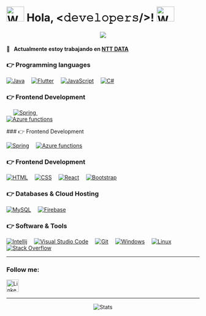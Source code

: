 # <img src="https://mwcorvettes.com/wp-content/uploads/2019/03/savethewave-300x252.gif" width="46" height="39" alt="Wave"> Hola, <𝚍𝚎𝚟𝚎𝚕𝚘𝚙𝚎𝚛𝚜/>! <img src="https://mars-images.imgix.net/ezgif.com-gif-maker%20(1).gif?auto=compress&w=600&fit=max" width="46" height="39" alt="Wave"><br>
<p align="center"> 
  <img align="center" src="https://i.imgur.com/PLLdAVH.png">
  
</p>

#### 💼 &nbsp; Actualmente estoy trabajando en [NTT DATA](https://es.nttdata.com/)
### 👉 Programming languages

<p align="left"> 
  <a href="https://www.java.com" target="_blank"> 
    <img alt="Java" src="https://img.shields.io/badge/Java%20-%23ED8B00.svg?logo=java&logoColor=white"></a>&emsp;
  <a href="https://flutter.dev/" target="_blank"> 
    <img alt="Flutter" src="https://img.shields.io/badge/Flutter%20-%2302569B.svg?logo=flutter&logoColor=white"></a>&emsp;
  <a href="https://developer.mozilla.org/en-US/docs/Web/JavaScript" target="_blank"> 
    <img alt="JavaScript" src="https://img.shields.io/badge/JavaScript%20-%23F7DF1E.svg?logo=javascript&logoColor=black"></a>&emsp;
  <a href="https://docs.microsoft.com/en-us/dotnet/csharp/" target="_blank"> 
    <img alt="C#" src="https://img.shields.io/badge/C%23%20-%23239120.svg?logo=c-sharp&logoColor=white"></a>
</p>

### 👉 Frontend Development

<p align="left"> 
    
  &emsp; 
  <a href="https://spring.io/" target="_blank"> 
    <img alt="Spring" src="https://img.shields.io/badge/Spring%20-%236DB33F.svg?logo=spring&logoColor=white">
  </a>
  &emsp;  
  <a href="https://azure.microsoft.com/en-us/services/functions/" target="_blank"> 
    <img alt="Azure functions" src="https://img.shields.io/badge/Azure%20functions%20-%2300f.svg?logo=azurefunctions&logoColor=white">
  </a>
  

</p>
### 👉 Frontend Development

<p align="left"> 
  <a href="https://spring.io/" target="_blank"> 
    <img alt="Spring" src="https://img.shields.io/badge/Spring%20-%236DB33F.svg?logo=spring&logoColor=white"></a>&emsp;
  <a href="https://azure.microsoft.com/en-us/services/functions/" target="_blank"> 
    <img alt="Azure functions" src="https://img.shields.io/badge/Azure%20functions%20-%2300f.svg?logo=azurefunctions&logoColor=white"></a>
</p>

### 👉 Frontend Development

<p align="left"> 
  <a href="https://www.w3.org/html/" target="_blank"> 
    <img alt="HTML" src="https://img.shields.io/badge/HTML5%20-%23E34F26.svg?logo=html5&logoColor=white"></a>&emsp;
  <a href="https://www.w3schools.com/css/" target="_blank">
    <img alt="CSS" src="https://img.shields.io/badge/CSS%20-%231572B6.svg?logo=css3&logoColor=white"></a>&emsp;
  <a href="https://reactjs.org/" target="_blank">
    <img alt="React" src="https://img.shields.io/badge/React%20-%2320232a.svg?logo=react&logoColor=%2361DAFB"></a>&emsp;
  <a href="https://getbootstrap.com" target="_blank"> 
    <img alt="Bootstrap" src="https://img.shields.io/badge/Bootstrap-%23563D7C.svg?style=flat&logo=bootstrap&logoColor=white"/></a>
</p>

### 👉 Databases & Cloud Hosting

<p align="left">
  <a href="https://www.mysql.com/" target="_blank"> 
    <img alt="MySQL" src="https://img.shields.io/badge/MySQL-%2300f.svg?logo=mysql&logoColor=white"></a>&emsp;
  <a href="https://firebase.google.com/" target="_blank"> 
    <img alt="Firebase" src="https://img.shields.io/badge/firebase-%23039BE5.svg?logo=firebase"></a>
</p>

### 👉 Software & Tools

<p>
  <a href="#"><img alt="Intellij" src="https://img.shields.io/badge/Intellij-000000?style=flat&logo=intellij-idea&logoColor=white"></a>&emsp;
  <a href="#"><img alt="Visual Studio Code" src="https://img.shields.io/badge/Visual%20Studio%20Code-0078d7.svg?logo=visual-studio-code&logoColor=white"></a>&emsp;
  <a href="#"><img alt="Git" src="https://img.shields.io/badge/Git%20-%23F05033.svg?logo=git&logoColor=white"></a>&emsp;
  <a href="#"><img alt="Windows" src="https://img.shields.io/badge/Windows-0078d7?style=flat&logo=windows&logoColor=white"></a>&emsp;
  <a href="#"><img alt="Linux" src="https://img.shields.io/badge/Linux-FCC624?style=flat&logo=linux&logoColor=black"></a>&emsp;
  <a href="#"><img alt="Stack Overflow" src="https://img.shields.io/badge/-Stack%20Overflow-FE7A16?logo=stack-overflow&logoColor=white"></a>&emsp;

</p>

[linkedin]: https://www.linkedin.com/in/mario-paricio-barea-874b1719a/

<hr />

### Follow me:


[<img align="left" alt="LinkedIn" width="32px" src="https://api.iconify.design/logos:linkedin-icon.svg?&height=32" />][linkedin]


<br />
<br />
<hr />

<p align="center">
  <img alt="Stats" src="https://github-readme-stats.vercel.app/api?username=MarioParicio&count_private=true&show_icons=true&title_color=246bce&text_color=ffffff&bg_color=0d1117&include_all_commits=true&hide_border=true&hide_title=false" />

    
 
</p>


